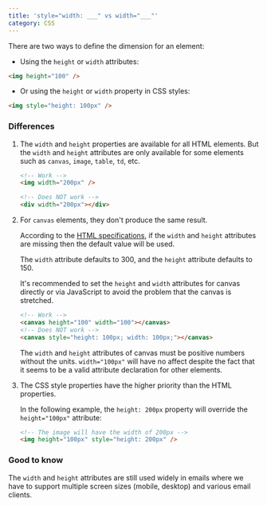 ```yaml
---
title: 'style="width: ___" vs width="___"'
category: CSS
---
```


There are two ways to define the dimension for an element:

-   Using the `height` or `width` attributes:

```html
<img height="100" />
```

-   Or using the `height` or `width` property in CSS styles:

```html
<img style="height: 100px" />
```

### Differences

1. The `width` and `height` properties are available for all HTML elements. But the `width` and `height` attributes are only available for some elements such as `canvas`, `image`, `table`, `td`, etc.

    ```html
    <!-- Work -->
    <img width="200px" />

    <!-- Does NOT work -->
    <div width="200px"></div>
    ```

2. For `canvas` elements, they don't produce the same result.

    According to the [HTML specifications](https://html.spec.whatwg.org/multipage/canvas.html#attr-canvas-width), if the `width` and `height` attributes are missing then the default value will be used.

    The `width` attribute defaults to 300, and the `height` attribute defaults to 150.

    It's recommended to set the `height` and `width` attributes for canvas directly or via JavaScript to avoid the problem that the canvas is stretched.

    ```html
    <!-- Work -->
    <canvas height="100" width="100"></canvas>
    <!-- Does NOT work -->
    <canvas style="height: 100px; width: 100px;"></canvas>
    ```

    The `width` and `height` attributes of canvas must be positive numbers without the units. `width="100px"` will have no affect despite the fact that it seems to be a valid attribute declaration for other elements.

3. The CSS style properties have the higher priority than the HTML properties.

    In the following example, the `height: 200px` property will override the `height="100px"` attribute:

    ```html
    <!-- The image will have the width of 200px -->
    <img height="100px" style="height: 200px" />
    ```

### Good to know

The `width` and `height` attributes are still used widely in emails where we have to support multiple screen sizes (mobile, desktop) and various email clients.
